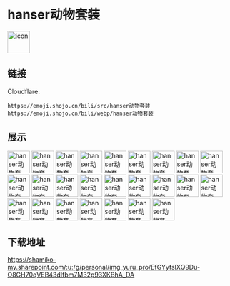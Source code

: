 # hanser动物套装
<img src="https://emoji.shojo.cn/bili/src/hanser动物套装/icon.png" width="50" height="50" alt="icon">

## 链接
Cloudflare:
```
https://emoji.shojo.cn/bili/src/hanser动物套装
https://emoji.shojo.cn/bili/webp/hanser动物套装
```
## 展示
<img src="https://emoji.shojo.cn/bili/src/hanser动物套装/hanser动物套装-no！.png" width="50" height="50" alt="hanser动物套装-no！">
<img src="https://emoji.shojo.cn/bili/src/hanser动物套装/hanser动物套装-哎呀别.png" width="50" height="50" alt="hanser动物套装-哎呀别">
<img src="https://emoji.shojo.cn/bili/src/hanser动物套装/hanser动物套装-爱你呀.png" width="50" height="50" alt="hanser动物套装-爱你呀">
<img src="https://emoji.shojo.cn/bili/src/hanser动物套装/hanser动物套装-抱抱.png" width="50" height="50" alt="hanser动物套装-抱抱">
<img src="https://emoji.shojo.cn/bili/src/hanser动物套装/hanser动物套装-打call.png" width="50" height="50" alt="hanser动物套装-打call">
<img src="https://emoji.shojo.cn/bili/src/hanser动物套装/hanser动物套装-打压.png" width="50" height="50" alt="hanser动物套装-打压">
<img src="https://emoji.shojo.cn/bili/src/hanser动物套装/hanser动物套装-鼓掌.png" width="50" height="50" alt="hanser动物套装-鼓掌">
<img src="https://emoji.shojo.cn/bili/src/hanser动物套装/hanser动物套装-好！.png" width="50" height="50" alt="hanser动物套装-好！">
<img src="https://emoji.shojo.cn/bili/src/hanser动物套装/hanser动物套装-呵弱者.png" width="50" height="50" alt="hanser动物套装-呵弱者">
<img src="https://emoji.shojo.cn/bili/src/hanser动物套装/hanser动物套装-泪流成河.png" width="50" height="50" alt="hanser动物套装-泪流成河">
<img src="https://emoji.shojo.cn/bili/src/hanser动物套装/hanser动物套装-妈耶.png" width="50" height="50" alt="hanser动物套装-妈耶">
<img src="https://emoji.shojo.cn/bili/src/hanser动物套装/hanser动物套装-满头大憨.png" width="50" height="50" alt="hanser动物套装-满头大憨">
<img src="https://emoji.shojo.cn/bili/src/hanser动物套装/hanser动物套装-毛怪爱了.png" width="50" height="50" alt="hanser动物套装-毛怪爱了">
<img src="https://emoji.shojo.cn/bili/src/hanser动物套装/hanser动物套装-毛怪爆哭.png" width="50" height="50" alt="hanser动物套装-毛怪爆哭">
<img src="https://emoji.shojo.cn/bili/src/hanser动物套装/hanser动物套装-毛怪鼻血.png" width="50" height="50" alt="hanser动物套装-毛怪鼻血">
<img src="https://emoji.shojo.cn/bili/src/hanser动物套装/hanser动物套装-毛怪衰老.png" width="50" height="50" alt="hanser动物套装-毛怪衰老">
<img src="https://emoji.shojo.cn/bili/src/hanser动物套装/hanser动物套装-毛怪疑惑.png" width="50" height="50" alt="hanser动物套装-毛怪疑惑">
<img src="https://emoji.shojo.cn/bili/src/hanser动物套装/hanser动物套装-你真可怜.png" width="50" height="50" alt="hanser动物套装-你真可怜">
<img src="https://emoji.shojo.cn/bili/src/hanser动物套装/hanser动物套装-让你皮.png" width="50" height="50" alt="hanser动物套装-让你皮">
<img src="https://emoji.shojo.cn/bili/src/hanser动物套装/hanser动物套装-双马尾的疑惑.png" width="50" height="50" alt="hanser动物套装-双马尾的疑惑">
<img src="https://emoji.shojo.cn/bili/src/hanser动物套装/hanser动物套装-思索.png" width="50" height="50" alt="hanser动物套装-思索">
<img src="https://emoji.shojo.cn/bili/src/hanser动物套装/hanser动物套装-头疼.png" width="50" height="50" alt="hanser动物套装-头疼">
<img src="https://emoji.shojo.cn/bili/src/hanser动物套装/hanser动物套装-哇哦.png" width="50" height="50" alt="hanser动物套装-哇哦">
<img src="https://emoji.shojo.cn/bili/src/hanser动物套装/hanser动物套装-委屈.png" width="50" height="50" alt="hanser动物套装-委屈">
<img src="https://emoji.shojo.cn/bili/src/hanser动物套装/hanser动物套装-呜呼.png" width="50" height="50" alt="hanser动物套装-呜呼">

## 下载地址

https://shamiko-my.sharepoint.com/:u:/g/personal/img_yuru_pro/EfGYyfsIXQ9Du-O8GH70qVEB43dIfbm7M32p93XKBhA_DA